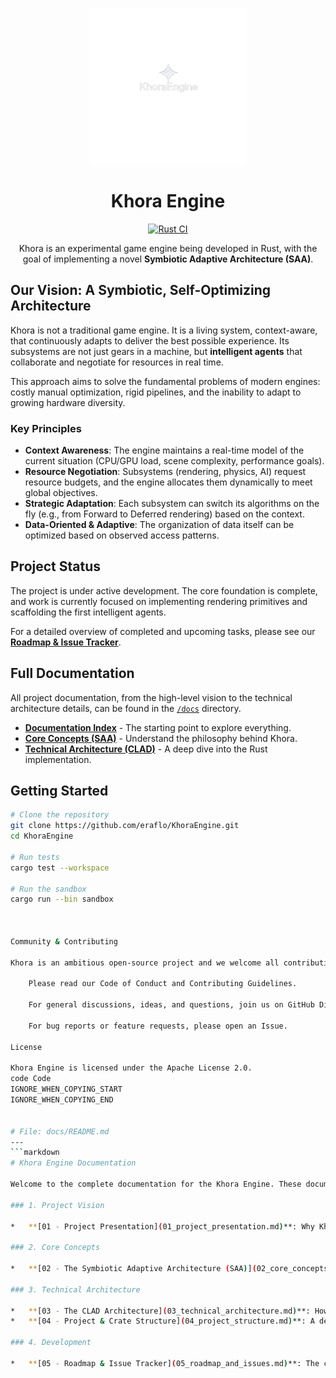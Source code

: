 <p align="center">
  <img src="docs/assets/logos/khora_full_logo.png" alt="Khora Engine Logo" width="250">
</p>

<h1 align="center">Khora Engine</h1>
<p align="center">
    <a href="https://github.com/eraflo/KhoraEngine/actions/workflows/rust.yml"><img src="https://github.com/eraflo/KhoraEngine/actions/workflows/rust.yml/badge.svg" alt="Rust CI"/></a>
</p>
<p align="center">
    Khora is an experimental game engine being developed in Rust, with the goal of implementing a novel <strong>Symbiotic Adaptive Architecture (SAA)</strong>.
</p>

## Our Vision: A Symbiotic, Self-Optimizing Architecture

Khora is not a traditional game engine. It is a living system, context-aware, that continuously adapts to deliver the best possible experience. Its subsystems are not just gears in a machine, but **intelligent agents** that collaborate and negotiate for resources in real time.

This approach aims to solve the fundamental problems of modern engines: costly manual optimization, rigid pipelines, and the inability to adapt to growing hardware diversity.

### Key Principles

*   **Context Awareness**: The engine maintains a real-time model of the current situation (CPU/GPU load, scene complexity, performance goals).
*   **Resource Negotiation**: Subsystems (rendering, physics, AI) request resource budgets, and the engine allocates them dynamically to meet global objectives.
*   **Strategic Adaptation**: Each subsystem can switch its algorithms on the fly (e.g., from Forward to Deferred rendering) based on the context.
*   **Data-Oriented & Adaptive**: The organization of data itself can be optimized based on observed access patterns.

## Project Status

The project is under active development. The core foundation is complete, and work is currently focused on implementing rendering primitives and scaffolding the first intelligent agents.

For a detailed overview of completed and upcoming tasks, please see our **[Roadmap & Issue Tracker](docs/05_roadmap_and_issues.md)**.

## Full Documentation

All project documentation, from the high-level vision to the technical architecture details, can be found in the [`/docs`](/docs) directory.

*   **[Documentation Index](docs/README.md)** - The starting point to explore everything.
*   **[Core Concepts (SAA)](docs/02_core_concepts.md)** - Understand the philosophy behind Khora.
*   **[Technical Architecture (CLAD)](docs/03_technical_architecture.md)** - A deep dive into the Rust implementation.

## Getting Started

```bash
# Clone the repository
git clone https://github.com/eraflo/KhoraEngine.git
cd KhoraEngine

# Run tests
cargo test --workspace

# Run the sandbox
cargo run --bin sandbox

  

Community & Contributing

Khora is an ambitious open-source project and we welcome all contributions.

    Please read our Code of Conduct and Contributing Guidelines.

    For general discussions, ideas, and questions, join us on GitHub Discussions.

    For bug reports or feature requests, please open an Issue.

License

Khora Engine is licensed under the Apache License 2.0.
code Code
IGNORE_WHEN_COPYING_START
IGNORE_WHEN_COPYING_END

    
# File: docs/README.md
---
```markdown
# Khora Engine Documentation

Welcome to the complete documentation for the Khora Engine. These documents are designed to guide you through the vision, concepts, architecture, and development of the engine.

### 1. Project Vision

*   **[01 - Project Presentation](01_project_presentation.md)**: Why Khora exists and what our long-term vision is.

### 2. Core Concepts

*   **[02 - The Symbiotic Adaptive Architecture (SAA)](02_core_concepts.md)**: A dive into the philosophy that drives the engine, including DCC, ISAs, GORNA, AGDF, and the principles of Observability and Developer Guidance.

### 3. Technical Architecture

*   **[03 - The CLAD Architecture](03_technical_architecture.md)**: How the SAA vision is translated into a performant and modular Rust architecture.
*   **[04 - Project & Crate Structure](04_project_structure.md)**: A detailed map of the source code, crates, and their responsibilities.

### 4. Development

*   **[05 - Roadmap & Issue Tracker](05_roadmap_and_issues.md)**: The complete, phased roadmap and list of all project tasks.

  